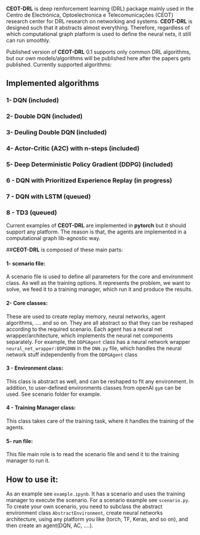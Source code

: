
**CEOT-DRL** is deep reinforcement learning (DRL) package mainly used in the Centro de Electrónica, Optoelectronica e Telecomunicações (CEOT) research center for DRL research on networking and systems. **CEOT-DRL** is designed such that it abstracts almost everything. Therefore, regardless of which computational graph platform is used to define the neural nets, it still can run smoothly. 

Published version of **CEOT-DRL** 0.1 supports only common DRL algorithms, but our own models/algorithms will be published here after the papers gets published. Currently supported algorithms:

## Implemented algorithms 
 ### 1- DQN (included)
 ### 2- Double DQN (included)
 ### 3- Deuling Double DQN (included)
 ### 4- Actor-Critic (A2C) with n-steps (included)
 ### 5- Deep Deterministic Policy Gradient (DDPG) (included)
 ### 6 - DQN with Prioritized Experience Replay (in progress)
 ### 7 - DQN with LSTM (queued)
 ### 8 - TD3 (queued)


Current examples of **CEOT-DRL** are implemented in **pytorch** but it should support any platform. The reason is that, the agents are implemented in a computational graph lib-agnostic way.


##**CEOT-DRL** is composed of these main parts:
 
 #### 1- scenario file:
 A scenario file is used to define all parameters for the core and environment class. As well as the training options.
 It represents the problem, we want to solve, we feed it to a training manager, which run it and produce the results.
 
 #### 2- Core classes: 
  These are used to create replay memory, neural networks, agent algorithms, .... and so on. They are all abstract so that they can be reshaped according to the required scenario.
  Each agent has a neural net wrapper/architecture, which implements the neural net components separately. For example, the `DDPGAgent` class has a neural network wrapper `neural_net_wrapper:DDPGDNN` in the `DNN.py` file, which handles the neural network stuff independently from the `DDPGAgent` class

 #### 3 - Environment class:
 This class is abstract as well, and can be reshaped to fit any environment. In addition, to user-defined environments classes from openAI `gym` can be used. See scenario folder for example.

 #### 4 - Training Manager class:
 This class takes care of the training task, where it handles the training of the agents.

 #### 5- run file:
 This file main role is to read the scenario file and send it to the training manager to run it.
 
## How to use it:
As an example see `example.ipynb`. It has a scenario and uses the training manager to execute the scenario. For a scenario example see `scenario.py`. To create your own scenario, you need to subclass the abstract environment class `AbstractEnvironment`, create neural networks architecture, using any platform you like (torch, TF, Keras, and so on), and then create an agent(DQN, AC, ....).




 
 

